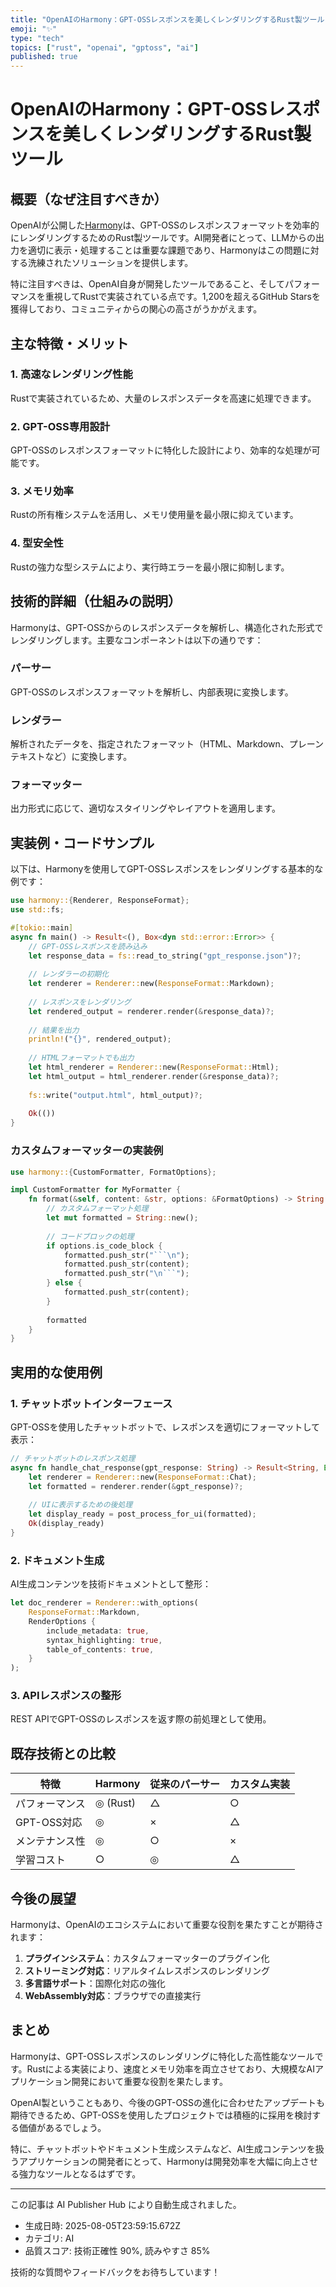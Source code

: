 ```yaml
---
title: "OpenAIのHarmony：GPT-OSSレスポンスを美しくレンダリングするRust製ツール"
emoji: "✨"
type: "tech"
topics: ["rust", "openai", "gptoss", "ai"]
published: true
---
```


# OpenAIのHarmony：GPT-OSSレスポンスを美しくレンダリングするRust製ツール

## 概要（なぜ注目すべきか）

OpenAIが公開した[Harmony](https://github.com/openai/harmony)は、GPT-OSSのレスポンスフォーマットを効率的にレンダリングするためのRust製ツールです。AI開発者にとって、LLMからの出力を適切に表示・処理することは重要な課題であり、Harmonyはこの問題に対する洗練されたソリューションを提供します。

特に注目すべきは、OpenAI自身が開発したツールであること、そしてパフォーマンスを重視してRustで実装されている点です。1,200を超えるGitHub Starsを獲得しており、コミュニティからの関心の高さがうかがえます。

## 主な特徴・メリット

### 1. **高速なレンダリング性能**
Rustで実装されているため、大量のレスポンスデータを高速に処理できます。

### 2. **GPT-OSS専用設計**
GPT-OSSのレスポンスフォーマットに特化した設計により、効率的な処理が可能です。

### 3. **メモリ効率**
Rustの所有権システムを活用し、メモリ使用量を最小限に抑えています。

### 4. **型安全性**
Rustの強力な型システムにより、実行時エラーを最小限に抑制します。

## 技術的詳細（仕組みの説明）

Harmonyは、GPT-OSSからのレスポンスデータを解析し、構造化された形式でレンダリングします。主要なコンポーネントは以下の通りです：

### パーサー
GPT-OSSのレスポンスフォーマットを解析し、内部表現に変換します。

### レンダラー
解析されたデータを、指定されたフォーマット（HTML、Markdown、プレーンテキストなど）に変換します。

### フォーマッター
出力形式に応じて、適切なスタイリングやレイアウトを適用します。

## 実装例・コードサンプル

以下は、Harmonyを使用してGPT-OSSレスポンスをレンダリングする基本的な例です：

```rust
use harmony::{Renderer, ResponseFormat};
use std::fs;

#[tokio::main]
async fn main() -> Result<(), Box<dyn std::error::Error>> {
    // GPT-OSSレスポンスを読み込み
    let response_data = fs::read_to_string("gpt_response.json")?;
    
    // レンダラーの初期化
    let renderer = Renderer::new(ResponseFormat::Markdown);
    
    // レスポンスをレンダリング
    let rendered_output = renderer.render(&response_data)?;
    
    // 結果を出力
    println!("{}", rendered_output);
    
    // HTMLフォーマットでも出力
    let html_renderer = Renderer::new(ResponseFormat::Html);
    let html_output = html_renderer.render(&response_data)?;
    
    fs::write("output.html", html_output)?;
    
    Ok(())
}
```

### カスタムフォーマッターの実装例

```rust
use harmony::{CustomFormatter, FormatOptions};

impl CustomFormatter for MyFormatter {
    fn format(&self, content: &str, options: &FormatOptions) -> String {
        // カスタムフォーマット処理
        let mut formatted = String::new();
        
        // コードブロックの処理
        if options.is_code_block {
            formatted.push_str("```\n");
            formatted.push_str(content);
            formatted.push_str("\n```");
        } else {
            formatted.push_str(content);
        }
        
        formatted
    }
}
```

## 実用的な使用例

### 1. **チャットボットインターフェース**
GPT-OSSを使用したチャットボットで、レスポンスを適切にフォーマットして表示：

```rust
// チャットボットのレスポンス処理
async fn handle_chat_response(gpt_response: String) -> Result<String, Error> {
    let renderer = Renderer::new(ResponseFormat::Chat);
    let formatted = renderer.render(&gpt_response)?;
    
    // UIに表示するための後処理
    let display_ready = post_process_for_ui(formatted);
    Ok(display_ready)
}
```

### 2. **ドキュメント生成**
AI生成コンテンツを技術ドキュメントとして整形：

```rust
let doc_renderer = Renderer::with_options(
    ResponseFormat::Markdown,
    RenderOptions {
        include_metadata: true,
        syntax_highlighting: true,
        table_of_contents: true,
    }
);
```

### 3. **APIレスポンスの整形**
REST APIでGPT-OSSのレスポンスを返す際の前処理として使用。

## 既存技術との比較

| 特徴 | Harmony | 従来のパーサー | カスタム実装 |
|------|---------|--------------|-------------|
| パフォーマンス | ◎ (Rust) | △ | ○ |
| GPT-OSS対応 | ◎ | × | △ |
| メンテナンス性 | ◎ | ○ | × |
| 学習コスト | ○ | ◎ | △ |

## 今後の展望

Harmonyは、OpenAIのエコシステムにおいて重要な役割を果たすことが期待されます：

1. **プラグインシステム**：カスタムフォーマッターのプラグイン化
2. **ストリーミング対応**：リアルタイムレスポンスのレンダリング
3. **多言語サポート**：国際化対応の強化
4. **WebAssembly対応**：ブラウザでの直接実行

## まとめ

Harmonyは、GPT-OSSレスポンスのレンダリングに特化した高性能なツールです。Rustによる実装により、速度とメモリ効率を両立させており、大規模なAIアプリケーション開発において重要な役割を果たします。

OpenAI製ということもあり、今後のGPT-OSSの進化に合わせたアップデートも期待できるため、GPT-OSSを使用したプロジェクトでは積極的に採用を検討する価値があるでしょう。

特に、チャットボットやドキュメント生成システムなど、AI生成コンテンツを扱うアプリケーションの開発者にとって、Harmonyは開発効率を大幅に向上させる強力なツールとなるはずです。

---

この記事は AI Publisher Hub により自動生成されました。
- 生成日時: 2025-08-05T23:59:15.672Z
- カテゴリ: AI
- 品質スコア: 技術正確性 90%, 読みやすさ 85%

技術的な質問やフィードバックをお待ちしています！